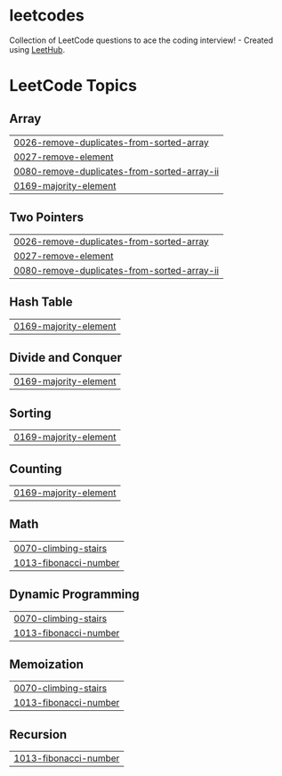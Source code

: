 # leetcodes
Collection of LeetCode questions to ace the coding interview! - Created using [LeetHub](https://github.com/QasimWani/LeetHub).

<!---LeetCode Topics Start-->
# LeetCode Topics
## Array
|  |
| ------- |
| [0026-remove-duplicates-from-sorted-array](https://github.com/youngjewoo/leetcodes/tree/master/0026-remove-duplicates-from-sorted-array) |
| [0027-remove-element](https://github.com/youngjewoo/leetcodes/tree/master/0027-remove-element) |
| [0080-remove-duplicates-from-sorted-array-ii](https://github.com/youngjewoo/leetcodes/tree/master/0080-remove-duplicates-from-sorted-array-ii) |
| [0169-majority-element](https://github.com/youngjewoo/leetcodes/tree/master/0169-majority-element) |
## Two Pointers
|  |
| ------- |
| [0026-remove-duplicates-from-sorted-array](https://github.com/youngjewoo/leetcodes/tree/master/0026-remove-duplicates-from-sorted-array) |
| [0027-remove-element](https://github.com/youngjewoo/leetcodes/tree/master/0027-remove-element) |
| [0080-remove-duplicates-from-sorted-array-ii](https://github.com/youngjewoo/leetcodes/tree/master/0080-remove-duplicates-from-sorted-array-ii) |
## Hash Table
|  |
| ------- |
| [0169-majority-element](https://github.com/youngjewoo/leetcodes/tree/master/0169-majority-element) |
## Divide and Conquer
|  |
| ------- |
| [0169-majority-element](https://github.com/youngjewoo/leetcodes/tree/master/0169-majority-element) |
## Sorting
|  |
| ------- |
| [0169-majority-element](https://github.com/youngjewoo/leetcodes/tree/master/0169-majority-element) |
## Counting
|  |
| ------- |
| [0169-majority-element](https://github.com/youngjewoo/leetcodes/tree/master/0169-majority-element) |
## Math
|  |
| ------- |
| [0070-climbing-stairs](https://github.com/youngjewoo/leetcodes/tree/master/0070-climbing-stairs) |
| [1013-fibonacci-number](https://github.com/youngjewoo/leetcodes/tree/master/1013-fibonacci-number) |
## Dynamic Programming
|  |
| ------- |
| [0070-climbing-stairs](https://github.com/youngjewoo/leetcodes/tree/master/0070-climbing-stairs) |
| [1013-fibonacci-number](https://github.com/youngjewoo/leetcodes/tree/master/1013-fibonacci-number) |
## Memoization
|  |
| ------- |
| [0070-climbing-stairs](https://github.com/youngjewoo/leetcodes/tree/master/0070-climbing-stairs) |
| [1013-fibonacci-number](https://github.com/youngjewoo/leetcodes/tree/master/1013-fibonacci-number) |
## Recursion
|  |
| ------- |
| [1013-fibonacci-number](https://github.com/youngjewoo/leetcodes/tree/master/1013-fibonacci-number) |
<!---LeetCode Topics End-->
